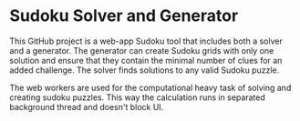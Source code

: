 # Sudoku Solver and Generator

This GitHub project is a web-app Sudoku tool that includes both a solver and a generator. The generator can create Sudoku grids with only one solution and ensure that they contain the minimal number of clues for an added challenge. The solver finds solutions to any valid Sudoku puzzle.

The web workers are used for the computational heavy task of solving and creating sudoku puzzles. This way the calculation runs in separated background thread and doesn't block UI.
